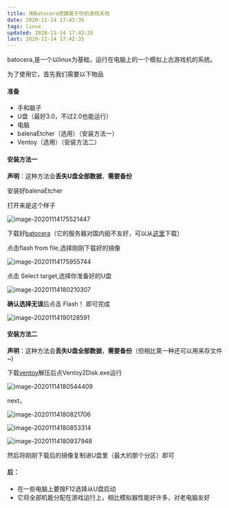 ```yaml
---
title: 用Batocera搭建属于你的游戏天地
date: 2020-11-14 17:42:35
tags: linux
updated: 2020-11-14 17:42:35
last: 2020-11-14 17:42:35
---
```


batocera,是一个以linux为基础，运行在电脑上的一个模拟上古游戏机的系统。

为了使用它，首先我们需要以下物品

#### 准备

- 手和脑子
- U盘（最好3.0，不过2.0也能运行）
- 电脑
- balenaEtcher（选用）（安装方法一）
- Ventoy（选用）（安装方法二）

#### 安装方法一

**声明**：这种方法会**丢失U盘全部数据**，**需要备份**

安装好balenaEtcher

打开来是这个样子

![image-20201114175521447](https://raw.thun888.xyz/thun888/tuku@master/img/image-20201114175521447.png)

下载好[batocera](https://batocera.org/)（它的服务器对国内挺不友好，可以从[这里](https://pan.miaoent.com/#/s/JOUo)下载）

点击flash from file,选择刚刚下载好的镜像

![image-20201114175955744](https://raw.thun888.xyz/thun888/tuku@master/img/image-20201114175955744.png)

点击 Select target,选择你准备好的U盘

![image-20201114180210307](https://raw.thun888.xyz/thun888/tuku@master/img/image-20201114180210307.png)

**确认选择无误**后点击 Flash！ 即可完成

![image-20201114190128591](https://raw.thun888.xyz/thun888/tuku@master/img/image-20201114190128591.png)



#### 安装方法二

**声明**：这种方法会**丢失U盘全部数据**，**需要备份**（但相比第一种还可以用来存文件~)

下载[ventoy](https://www.ventoy.net/cn/index.html)解压后点Ventoy2Disk.exe运行

![image-20201114180544409](https://raw.thun888.xyz/thun888/tuku@master/img/image-20201114180544409.png)

next，

![image-20201114180821706](https://raw.thun888.xyz/thun888/tuku@master/img/image-20201114180821706.png)

![image-20201114180853314](https://raw.thun888.xyz/thun888/tuku@master/img/image-20201114180853314.png)

![image-20201114180937948](https://raw.thun888.xyz/thun888/tuku@master/img/image-20201114180937948.png)

然后将刚刚下载后的镜像复制进U盘里（最大的那个分区）即可

#### 

#### 后：

- 在一些电脑上要按F12选择从U盘启动
- 它将全部机能分配在游戏运行上，相比模拟器性能好许多，对老电脑友好